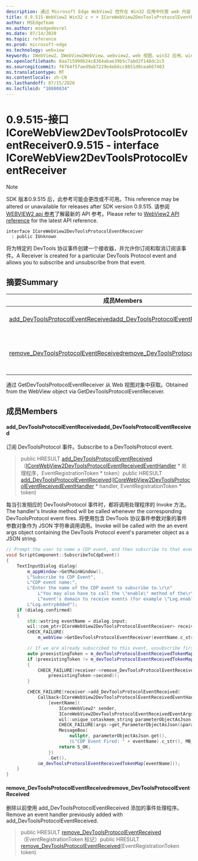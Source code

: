 ```yaml
---
description: 通过 Microsoft Edge WebView2 控件在 Win32 应用中托管 web 内容
title: 0.9.515-WebView2 Win32 c + + ICoreWebView2DevToolsProtocolEventReceiver
author: MSEdgeTeam
ms.author: msedgedevrel
ms.date: 07/14/2020
ms.topic: reference
ms.prod: microsoft-edge
ms.technology: webview
keywords: IWebView2、IWebView2WebView、webview2、web 视图、win32 应用、win32、edge、ICoreWebView2、ICoreWebView2Controller、浏览器控件、边缘 html
ms.openlocfilehash: 8aa715990b24c8364abae39b5c7abd2f148dc2c5
ms.sourcegitcommit: f6764f57aed9ab7229e4eb6cc8851d0cea667403
ms.translationtype: MT
ms.contentlocale: zh-CN
ms.lasthandoff: 07/15/2020
ms.locfileid: "10880834"
---
```

# <span data-ttu-id="ead1d-104">0.9.515-接口 ICoreWebView2DevToolsProtocolEventReceiver</span><span class="sxs-lookup"><span data-stu-id="ead1d-104">0.9.515 - interface ICoreWebView2DevToolsProtocolEventReceiver</span></span> 

> [!NOTE]
> <span data-ttu-id="ead1d-105">SDK 版本0.9.515 后，此参考可能会更改或不可用。</span><span class="sxs-lookup"><span data-stu-id="ead1d-105">This reference may be altered or unavailable for releases after SDK version 0.9.515.</span></span> <span data-ttu-id="ead1d-106">请参阅[WEBVIEW2 api 参考](../../../webview2-api-reference.md)了解最新的 API 参考。</span><span class="sxs-lookup"><span data-stu-id="ead1d-106">Please refer to [WebView2 API reference](../../../webview2-api-reference.md) for the latest API reference.</span></span>

```
interface ICoreWebView2DevToolsProtocolEventReceiver
  : public IUnknown
```

<span data-ttu-id="ead1d-107">将为特定的 DevTools 协议事件创建一个接收器，并允许你订阅和取消订阅该事件。</span><span class="sxs-lookup"><span data-stu-id="ead1d-107">A Receiver is created for a particular DevTools Protocol event and allows you to subscribe and unsubscribe from that event.</span></span>

## <span data-ttu-id="ead1d-108">摘要</span><span class="sxs-lookup"><span data-stu-id="ead1d-108">Summary</span></span>

 <span data-ttu-id="ead1d-109">成员</span><span class="sxs-lookup"><span data-stu-id="ead1d-109">Members</span></span>                        | <span data-ttu-id="ead1d-110">描述</span><span class="sxs-lookup"><span data-stu-id="ead1d-110">Descriptions</span></span>
--------------------------------|---------------------------------------------
[<span data-ttu-id="ead1d-111">add_DevToolsProtocolEventReceived</span><span class="sxs-lookup"><span data-stu-id="ead1d-111">add_DevToolsProtocolEventReceived</span></span>](#add_devtoolsprotocoleventreceived) | <span data-ttu-id="ead1d-112">订阅 DevToolsProtocol 事件。</span><span class="sxs-lookup"><span data-stu-id="ead1d-112">Subscribe to a DevToolsProtocol event.</span></span>
[<span data-ttu-id="ead1d-113">remove_DevToolsProtocolEventReceived</span><span class="sxs-lookup"><span data-stu-id="ead1d-113">remove_DevToolsProtocolEventReceived</span></span>](#remove_devtoolsprotocoleventreceived) | <span data-ttu-id="ead1d-114">删除以前使用 add_DevToolsProtocolEventReceived 添加的事件处理程序。</span><span class="sxs-lookup"><span data-stu-id="ead1d-114">Remove an event handler previously added with add_DevToolsProtocolEventReceived.</span></span>

<span data-ttu-id="ead1d-115">通过 GetDevToolsProtocolEventReceiver 从 Web 视图对象中获取。</span><span class="sxs-lookup"><span data-stu-id="ead1d-115">Obtained from the WebView object via GetDevToolsProtocolEventReceiver.</span></span>

## <span data-ttu-id="ead1d-116">成员</span><span class="sxs-lookup"><span data-stu-id="ead1d-116">Members</span></span>

#### <span data-ttu-id="ead1d-117">add_DevToolsProtocolEventReceived</span><span class="sxs-lookup"><span data-stu-id="ead1d-117">add_DevToolsProtocolEventReceived</span></span> 

<span data-ttu-id="ead1d-118">订阅 DevToolsProtocol 事件。</span><span class="sxs-lookup"><span data-stu-id="ead1d-118">Subscribe to a DevToolsProtocol event.</span></span>

> <span data-ttu-id="ead1d-119">public HRESULT [add_DevToolsProtocolEventReceived](#add_devtoolsprotocoleventreceived)（[ICoreWebView2DevToolsProtocolEventReceivedEventHandler](icorewebview2devtoolsprotocoleventreceivedeventhandler.md) \* 处理程序，EventRegistrationToken \* token）</span><span class="sxs-lookup"><span data-stu-id="ead1d-119">public HRESULT [add_DevToolsProtocolEventReceived](#add_devtoolsprotocoleventreceived)([ICoreWebView2DevToolsProtocolEventReceivedEventHandler](icorewebview2devtoolsprotocoleventreceivedeventhandler.md) \* handler, EventRegistrationToken \* token)</span></span>

<span data-ttu-id="ead1d-120">每当引发相应的 DevToolsProtocol 事件时，都将调用处理程序的 Invoke 方法。</span><span class="sxs-lookup"><span data-stu-id="ead1d-120">The handler's Invoke method will be called whenever the corresponding DevToolsProtocol event fires.</span></span> <span data-ttu-id="ead1d-121">将使用包含 DevTools 协议事件参数对象的事件参数对象作为 JSON 字符串调用调用。</span><span class="sxs-lookup"><span data-stu-id="ead1d-121">Invoke will be called with the an event args object containing the DevTools Protocol event's parameter object as a JSON string.</span></span>

```cpp
// Prompt the user to name a CDP event, and then subscribe to that event.
void ScriptComponent::SubscribeToCdpEvent()
{
    TextInputDialog dialog(
        m_appWindow->GetMainWindow(),
        L"Subscribe to CDP Event",
        L"CDP event name:",
        L"Enter the name of the CDP event to subscribe to.\r\n"
            L"You may also have to call the \"enable\" method of the\r\n"
            L"event's domain to receive events (for example \"Log.enable\").\r\n",
        L"Log.entryAdded");
    if (dialog.confirmed)
    {
        std::wstring eventName = dialog.input;
        wil::com_ptr<ICoreWebView2DevToolsProtocolEventReceiver> receiver;
        CHECK_FAILURE(
            m_webView->GetDevToolsProtocolEventReceiver(eventName.c_str(), &receiver));

        // If we are already subscribed to this event, unsubscribe first.
        auto preexistingToken = m_devToolsProtocolEventReceivedTokenMap.find(eventName);
        if (preexistingToken != m_devToolsProtocolEventReceivedTokenMap.end())
        {
            CHECK_FAILURE(receiver->remove_DevToolsProtocolEventReceived(
                preexistingToken->second));
        }

        CHECK_FAILURE(receiver->add_DevToolsProtocolEventReceived(
            Callback<ICoreWebView2DevToolsProtocolEventReceivedEventHandler>(
                [eventName](
                    ICoreWebView2* sender,
                    ICoreWebView2DevToolsProtocolEventReceivedEventArgs* args) -> HRESULT {
                    wil::unique_cotaskmem_string parameterObjectAsJson;
                    CHECK_FAILURE(args->get_ParameterObjectAsJson(&parameterObjectAsJson));
                    MessageBox(
                        nullptr, parameterObjectAsJson.get(),
                        (L"CDP Event Fired: " + eventName).c_str(), MB_OK);
                    return S_OK;
                })
                .Get(),
            &m_devToolsProtocolEventReceivedTokenMap[eventName]));
    }
}
```

#### <span data-ttu-id="ead1d-122">remove_DevToolsProtocolEventReceived</span><span class="sxs-lookup"><span data-stu-id="ead1d-122">remove_DevToolsProtocolEventReceived</span></span> 

<span data-ttu-id="ead1d-123">删除以前使用 add_DevToolsProtocolEventReceived 添加的事件处理程序。</span><span class="sxs-lookup"><span data-stu-id="ead1d-123">Remove an event handler previously added with add_DevToolsProtocolEventReceived.</span></span>

> <span data-ttu-id="ead1d-124">public HRESULT [remove_DevToolsProtocolEventReceived](#remove_devtoolsprotocoleventreceived)（EventRegistrationToken 标记）</span><span class="sxs-lookup"><span data-stu-id="ead1d-124">public HRESULT [remove_DevToolsProtocolEventReceived](#remove_devtoolsprotocoleventreceived)(EventRegistrationToken token)</span></span>

